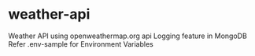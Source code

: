 # weather-api
Weather API using openweathermap.org api
Logging feature in MongoDB
Refer .env-sample for Environment Variables
